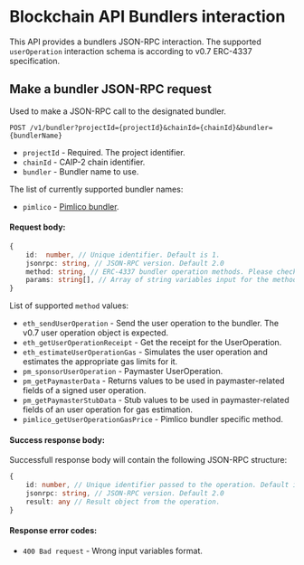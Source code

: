# Blockchain API Bundlers interaction

This API provides a bundlers JSON-RPC interaction. 
The supported `userOperation` interaction schema is according to v0.7 ERC-4337 specification.

## Make a bundler JSON-RPC request

Used to make a JSON-RPC call to the designated bundler.

`POST /v1/bundler?projectId={projectId}&chainId={chainId}&bundler={bundlerName}`

* `projectId` - Required. The project identifier.
* `chainId` - CAIP-2 chain identifier.
* `bundler` - Bundler name to use.

The list of currently supported bundler names: 
* `pimlico` - [Pimlico bundler](https://docs.pimlico.io/permissionless/reference/bundler-actions/sendUserOperation).

#### Request body:

```typescript
{
    id:  number, // Unique identifier. Default is 1.
    jsonrpc: string, // JSON-RPC version. Default 2.0
    method: string, // ERC-4337 bundler operation methods. Please check supported methods below.
    params: string[], // Array of string variables input for the method.
}
```

List of supported `method` values:
* `eth_sendUserOperation` - Send the user operation to the bundler. The v0.7 user operation object is expected.
* `eth_getUserOperationReceipt` - Get the receipt for the UserOperation.
* `eth_estimateUserOperationGas` - Simulates the user operation and estimates the appropriate gas limits for it.
* `pm_sponsorUserOperation` - Paymaster UserOperation.
* `pm_getPaymasterData` - Returns values to be used in paymaster-related fields of a signed user operation.
* `pm_getPaymasterStubData` - Stub values to be used in paymaster-related fields of an user operation for gas estimation.
* `pimlico_getUserOperationGasPrice` - Pimlico bundler specific method.

#### Success response body:

Successfull response body will contain the following JSON-RPC structure:

```typescript
{
    id: number, // Unique identifier passed to the operation. Default is 1.
    jsonrpc: string, // JSON-RPC version. Default 2.0
    result: any // Result object from the operation.
}
```

#### Response error codes:

* `400 Bad request` - Wrong input variables format.
